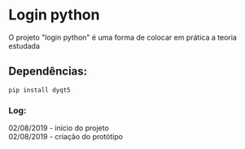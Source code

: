 # Login python
O projeto "login python" é uma forma de colocar em prática a teoria estudada 

## Dependências:
<code>pip install dyqt5</code>

### Log:
02/08/2019 - início do projeto <br/>
02/08/2019 - criação do protótipo